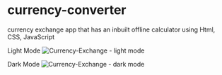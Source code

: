 # currency-converter
currency exchange app that has an inbuilt offline calculator using Html, CSS, JavaScript

Light Mode
![Currency-Exchange - light mode](https://github.com/OscarDom1/currency-converter.github.io/assets/111493495/838f9182-eedf-439b-80c4-a3e4c739b43c)

Dark Mode
![Currency-Exchange - dark mode](https://github.com/OscarDom1/currency-converter.github.io/assets/111493495/de588338-f155-4a93-aad8-feb847cb0014)
